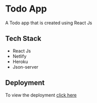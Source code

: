 # Todo App

A Todo app that is created using React Js

## Tech Stack

-   React Js
-   Netlify
-   Heroku
-   Json-server

## Deployment

To view the deployment <a href = "https://react-todo-noel.netlify.app/">click here</a>
